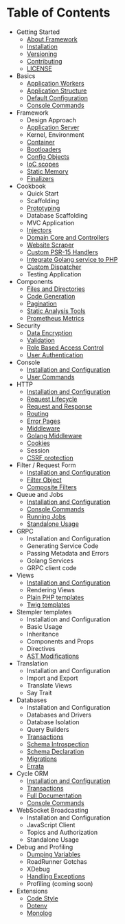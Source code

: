 # Table of Contents

* Getting Started
    * [About Framework](about/spiral.md)
    * [Installation](about/install.md)
    * [Versioning](about/semver.md)
    * [Contributing](about/contributing.md)
    * [LICENSE](license.md)
* Basics
    * [Application Workers](basic/workers.md)
    * [Application Structure](basic/structure.md)
    * [Default Configuration](basic/configuration.md)
    * [Console Commands](basic/commands.md)
* Framework
    * Design Approach
    * [Application Server](framework/application-server.md)
    * Kernel, Environment
    * [Container](framework/container.md)
    * [Bootloaders](framework/bootloaders.md)
    * [Config Objects](framework/config.md)
    * [IoC scopes](framework/scopes.md)
    * [Static Memory](framework/memory.md)
    * [Finalizers](framework/finalizers.md)
* Cookbook
    * Quick Start
    * Scaffolding
    * [Prototyping](cookbook/prototype.md)
    * Database Scaffolding
    * MVC Application
    * [Injectors](cookbook/injector.md)
    * [Domain Core and Controllers](cookbook/domain-core.md)
    * [Website Scraper](cookbook/scraper.md)
    * [Custom PSR-15 Handlers](cookbook/psr-15.md)
    * [Integrate Golang service to PHP](cookbook/golang-library.md)
    * [Custom Dispatcher](cookbook/custom-dispatcher.md)
    * Testing Application
* Components
    * [Files and Directories](component/files.md)
    * [Code Generation](component/reactor.md)
    * [Pagination](component/pagination.md)
    * [Static Analysis Tools](component/tokenizer.md)
    * [Prometheus Metrics](component/metrics.md)
* Security
    * [Data Encryption](security/encrypter.md)
    * [Validation](security/validation.md)
    * [Role Based Access Control](security/rbac.md)
    * [User Authentication](security/authentication.md)
* Console
    * [Installation and Configuration](console/configuration.md)
    * [User Commands](console/commands.md)
* HTTP
    * [Installation and Configuration](http/configuration.md)
    * [Request Lifecycle](http/lifecycle.md)
    * [Request and Response](http/request-response.md)
    * [Routing](http/routing.md)
    * [Error Pages](http/errors.md)
    * [Middleware](http/middleware.md)
    * [Golang Middleware](http/golang.md)
    * [Cookies](http/cookies.md)
    * Session
    * [CSRF protection](http/csrf.md)
* Filter / Request Form
    * [Installation and Configuration](filters/configuration.md)
    * [Filter Object](filters/filter.md)
    * [Composite Filters](filters/composite.md)
* Queue and Jobs
    * [Installation and Configuration](queue/configuration.md)
    * [Console Commands](queue/commands.md)
    * [Running Jobs](queue/jobs.md)
    * [Standalone Usage](queue/standalone.md)
* GRPC
    * Installation and Configuration
    * Generating Service Code
    * Passing Metadata and Errors
    * Golang Services
    * GRPC client code
* Views
    * [Installation and Configuration](views/configuration.md)
    * Rendering Views
    * [Plain PHP templates](views/native.md)
    * [Twig templates](views/twig.md)
* Stempler templates
    * Installation and Configuration
    * Basic Usage
    * Inheritance
    * Components and Props
    * Directives
    * [AST Modifications](stempler/visitors.md)
* Translation
    * Installation and Configuration
    * Import and Export
    * Translate Views
    * Say Trait
* Databases
    * Installation and Configuration
    * Databases and Drivers
    * Database Isolation
    * Query Builders
    * [Transactions](database/transactions.md)
    * [Schema Introspection](database/introspection.md)
    * [Schema Declaration](database/declaration.md)
    * [Migrations](database/migrations.md)
    * [Errata](database/errata.md)
* Cycle ORM
    * [Installation and Configuration](cycle/configuration.md)
    * [Transactions](cycle/transactions.md)
    * [Full Documentation](cycle/documentation.md)
    * [Console Commands](cycle/commands.md)
* WebSocket Broadcasting
    * Installation and Configuration
    * JavaScript Client
    * Topics and Authorization
    * Standalone Usage
* Debug and Profiling
    * [Dumping Variables](debug/dumps.md)
    * RoadRunner Gotchas
    * XDebug
    * [Handling Exceptions](debug/exceptions.md)
    * Profiling (coming soon)
* Extensions
    * [Code Style](extension/code-style.md)
    * [Dotenv](extension/dotenv.md)   
    * [Monolog](extension/monolog.md)
